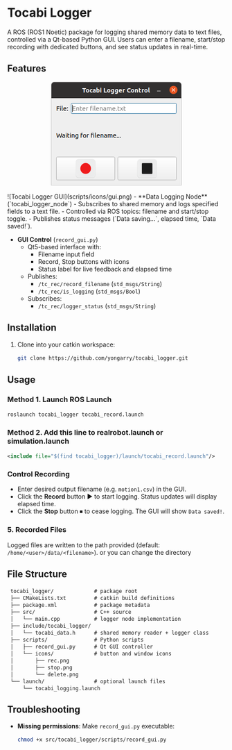 # Tocabi Logger

A ROS (ROS1 Noetic) package for logging shared memory data to text files, controlled via a Qt-based Python GUI. Users can enter a filename, start/stop recording with dedicated buttons, and see status updates in real-time.

## Features
<p align="center">
  <img src="scripts/icons/gui.png" alt="Tocabi Logger GUI" />
</p>
![Tocabi Logger GUI](scripts/icons/gui.png)
- **Data Logging Node** (`tocabi_logger_node`)
  - Subscribes to shared memory and logs specified fields to a text file.
  - Controlled via ROS topics: filename and start/stop toggle.
  - Publishes status messages (`Data saving...`, elapsed time, `Data saved!`).

- **GUI Control** (`record_gui.py`)
  - Qt5-based interface with:
    - Filename input field
    - Record, Stop buttons with icons
    - Status label for live feedback and elapsed time
  - Publishes:
    - `/tc_rec/record_filename` (`std_msgs/String`)
    - `/tc_rec/is_logging` (`std_msgs/Bool`)
  - Subscribes:
    - `/tc_rec/logger_status` (`std_msgs/String`)

## Installation

1. Clone into your catkin workspace:

   ```bash
   git clone https://github.com/yongarry/tocabi_logger.git
   ```

## Usage

### Method 1. Launch ROS Launch

```bash
roslaunch tocabi_logger tocabi_record.launch
```

### Method 2. Add this line to realrobot.launch or simulation.launch

```xml
<include file="$(find tocabi_logger)/launch/tocabi_record.launch"/>
```

### Control Recording

- Enter desired output filename (e.g. `motion1.csv`) in the GUI.
- Click the **Record** button ▶️ to start logging. Status updates will display elapsed time.
- Click the **Stop** button ⏹ to cease logging. The GUI will show `Data saved!`.

### 5. Recorded Files

Logged files are written to the path provided (default: `/home/<user>/data/<filename>`).
or you can change the directory

## File Structure

```text
 tocabi_logger/             # package root
 ├── CMakeLists.txt         # catkin build definitions
 ├── package.xml            # package metadata
 ├── src/                   # C++ source
 │   └── main.cpp           # logger node implementation
 ├── include/tocabi_logger/
 │   └── tocabi_data.h      # shared memory reader + logger class
 ├── scripts/               # Python scripts
 │   ├── record_gui.py      # Qt GUI controller
 │   └── icons/             # button and window icons
 │       ├── rec.png
 │       ├── stop.png
 │       └── delete.png
 └── launch/                # optional launch files
     └── tocabi_logging.launch
```

## Troubleshooting
- **Missing permissions**: Make `record_gui.py` executable:
  ```bash
  chmod +x src/tocabi_logger/scripts/record_gui.py
  ```
